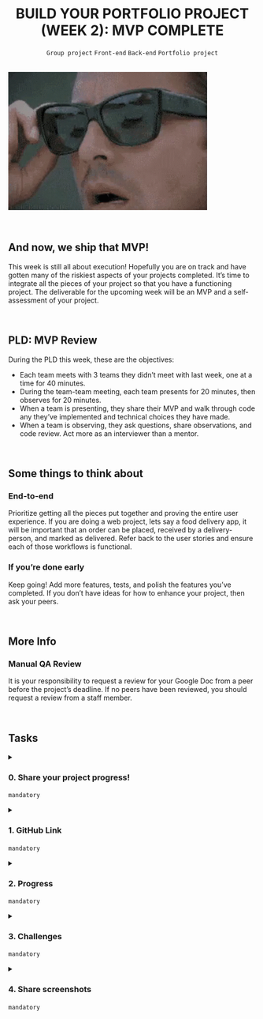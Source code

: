 <h1 align="center"><b>BUILD YOUR PORTFOLIO PROJECT (WEEK 2): MVP COMPLETE</b></h1>
<div align="center"><code>Group project</code> <code>Front-end</code> <code>Back-end</code> <code>Portfolio project</code></div>

<br><img src="https://github.com/codenvibes/alx-portfolio_project/blob/master/build%20your%20portfolio%20project%20(week%202)%3A%20mvp%20complete/images/864a45bae8cdb7fa2de1.gif">

<!-- <br>
<hr>
<h3><a href=>Notes</a></h3>
<hr> -->

<br>

## And now, we ship that MVP!
This week is still all about execution! Hopefully you are on track and have gotten many of the riskiest aspects of your projects completed. It’s time to integrate all the pieces of your project so that you have a functioning project. The deliverable for the upcoming week will be an MVP and a self-assessment of your project.


<br>

## PLD: MVP Review
During the PLD this week, these are the objectives:

- Each team meets with 3 teams they didn’t meet with last week, one at a time for 40 minutes.
- During the team-team meeting, each team presents for 20 minutes, then observes for 20 minutes.
- When a team is presenting, they share their MVP and walk through code any they’ve implemented and technical choices they have made.
- When a team is observing, they ask questions, share observations, and code review. Act more as an interviewer than a mentor.


<br>

## Some things to think about
### End-to-end
Prioritize getting all the pieces put together and proving the entire user experience. If you are doing a web project, lets say a food delivery app, it will be important that an order can be placed, received by a delivery-person, and marked as delivered. Refer back to the user stories and ensure each of those workflows is functional.

### If you’re done early
Keep going! Add more features, tests, and polish the features you’ve completed. If you don’t have ideas for how to enhance your project, then ask your peers.


<br>

## More Info
### Manual QA Review
It is your responsibility to request a review for your Google Doc from a peer before the project’s deadline. If no peers have been reviewed, you should request a review from a staff member.


<br>

## Tasks
<details>
<summary>

### 0. Share your project progress!
`mandatory`

</summary>

Share a link here to a Google Document where your team provides a written status update. This **can** be the same document you submitted last week, but please make it clear that there is a new entry for this week.
</details>

<details>
<summary>

### 1. GitHub Link
`mandatory`

</summary>

Share a link here to your MVP’s Repository
</details>

<details>
<summary>

### 2. Progress
`mandatory`

</summary>

In a section named “Progress” in your status document, answer:

- On a scale of 1 to 10, how would you rate the progress you’ve made this week?
- Provide an explanation of your progress assessment this week.
- What parts of your project are completed as planned?
- What aspects of your project are incomplete?
</details>

<details>
<summary>

### 3. Challenges
`mandatory`

</summary>

In a section named “Challenges” in your status document, answer:

- Explain the most difficult technical challenge you encountered in this second week. This answer must be more than 200 words.
- Describe the most difficult non-technical challenge you encountered in this second week. This answer must be more than 200 words.
</details>

<details>
<summary>

### 4. Share screenshots
`mandatory`

</summary>


</details>

